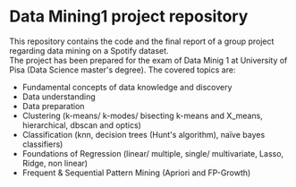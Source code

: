 # Data Mining1 project repository
This repository contains the code and the final report of a group project regarding data mining on a Spotify dataset.  
The project has been prepared for the exam of Data Minig 1 at University of Pisa (Data Science master's degree).
The covered topics are:
- Fundamental concepts of data knowledge and discovery
- Data understanding
- Data preparation
- Clustering (k-means/ k-modes/ bisecting k-means and X_means, hierarchical, dbscan and optics)
- Classification (knn, decision trees (Hunt's algorithm), naïve bayes classifiers)
- Foundations of Regression (linear/ multiple, single/ multivariate, Lasso, Ridge, non linear)
- Frequent & Sequential Pattern Mining (Apriori and FP-Growth)